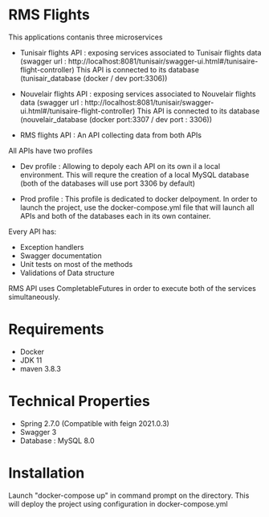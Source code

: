 # RMS Flights

This applications contanis three microservices
- Tunisair flights API : exposing services associated to Tunisair flights data (swagger url : http://localhost:8081/tunisair/swagger-ui.html#/tunisaire-flight-controller)
    This API is connected to its database (tunisair_database (docker / dev port:3306))


- Nouvelair flights API : exposing services associated to Nouvelair flights data (swagger url : http://localhost:8081/tunisair/swagger-ui.html#/tunisaire-flight-controller)
  This API is connected to its database (nouvelair_database (docker port:3307 / dev port : 3306))

  
- RMS flights API : An API collecting data from both APIs

All APIs have two profiles

- Dev profile : Allowing to depoly each API on its own il a local environment.
This will requre the creation of a local MySQL database (both of the databases will use port 3306 by default)

- Prod profile : This profile is dedicated to docker delpoyment.
In order to launch the project, use the docker-compose.yml file that will launch all APIs and both of the databases each in its own container.

Every API has:
- Exception handlers
- Swagger documentation
- Unit tests on most of the methods
- Validations of Data structure

RMS API uses CompletableFutures in order to execute both of the services simultaneously.

# Requirements
- Docker 
- JDK 11
- maven 3.8.3

# Technical Properties
- Spring 2.7.0 (Compatible with feign 2021.0.3)
- Swagger 3
- Database : MySQL 8.0

# Installation
Launch "docker-compose up" in command prompt on the directory. This will deploy the project using configuration in docker-compose.yml



